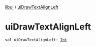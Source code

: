 [libui](index.md) / [uiDrawTextAlignLeft](./ui-draw-text-align-left.md)

# uiDrawTextAlignLeft

`val uiDrawTextAlignLeft: `[`Int`](https://kotlinlang.org/api/latest/jvm/stdlib/kotlin/-int/index.html)